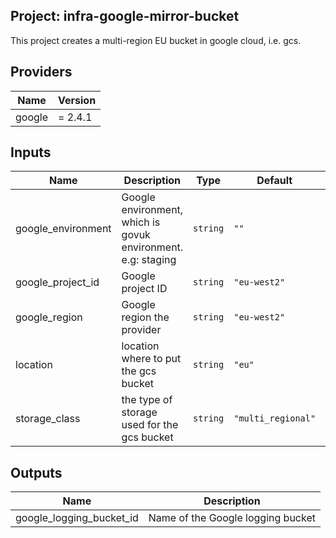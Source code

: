 ## Project: infra-google-mirror-bucket

This project creates a multi-region EU bucket in google cloud, i.e. gcs.

## Providers

| Name | Version |
|------|---------|
| google | = 2.4.1 |

## Inputs

| Name | Description | Type | Default | Required |
|------|-------------|------|---------|:-----:|
| google\_environment | Google environment, which is govuk environment. e.g: staging | `string` | `""` | no |
| google\_project\_id | Google project ID | `string` | `"eu-west2"` | no |
| google\_region | Google region the provider | `string` | `"eu-west2"` | no |
| location | location where to put the gcs bucket | `string` | `"eu"` | no |
| storage\_class | the type of storage used for the gcs bucket | `string` | `"multi_regional"` | no |

## Outputs

| Name | Description |
|------|-------------|
| google\_logging\_bucket\_id | Name of the Google logging bucket |

